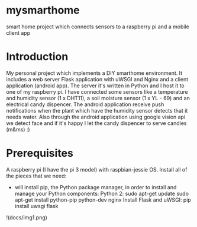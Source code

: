 # mysmarthome
smart home project which connects sensors to a raspberry pi and a mobile client app

# Introduction
My personal project which implements a DIY smarthome environment. It includes a web server Flask application with uWSGI and Nginx and a client application (android app).
The server it's written in Python and I host it to one of my raspberry pi. I have connected some sensors like a temperature and humidity sensor (1 x DHT11), a soil moisture sensor (1 x YL - 69) and an electrical candy dispencer. 
The android application receive push notifications when the plant which have the humidity sensor detects that it needs water.
Also through the android application using google vision api we detect face and if it's happy I let the candy dispencer to serve candies (m&ms) :)

# Prerequisites
A raspberry pi (I have the pi 3 model) with raspbian-jessie OS.
Install all of the pieces that we need:
- will install pip, the Python package manager, in order to install and manage your Python components:
Python 2:
sudo apt-get update
sudo apt-get install python-pip python-dev nginx
Install Flask and uWSGI:
pip install uwsgi flask

!(docs/img1.png)


